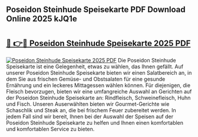 ## Poseidon Steinhude Speisekarte PDF Download Online 2025 kJQ1e

# <h2><a href="http://gcckef.nevu.top/?p=Poseidon+Steinhude+Speisekarte">🔗 👉🔴 Poseidon Steinhude Speisekarte 2025 PDF</a></h2>

[![Poseidon Steinhude Speisekarte 2025 PDF](https://i.imgur.com/dBaPXMq.png)](http://gcckef.nevu.top/?p=Poseidon+Steinhude+Speisekarte)
Die Poseidon Steinhude Speisekarte ist eine Gelegenheit, etwas zu wählen, das Ihnen gefällt. Auf unserer Poseidon Steinhude Speisekarte bieten wir einen Salatbereich an, in dem Sie aus frischen Gemüse- und Obstsalaten für eine gesunde Ernährung und ein leckeres Mittagessen wählen können. Für diejenigen, die Fleisch bevorzugen, bieten wir eine umfangreiche Auswahl an Gerichten auf der Poseidon Steinhude Speisekarte an: Rindfleisch, Schweinefleisch, Huhn und Fisch. Unseren Auserwählten bieten wir Gourmet-Gerichte wie Schaschlik und Steak an, die bei frischem Feuer zubereitet werden. In jedem Fall sind wir bereit, Ihnen bei der Auswahl der Speisen auf der Poseidon Steinhude Speisekarte zu helfen und Ihnen einen komfortablen und komfortablen Service zu bieten.
